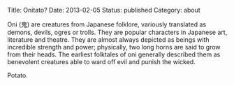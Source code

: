 Title: Onitato?
Date: 2013-02-05
Status: published
Category: about

Oni (鬼) are creatures from Japanese folklore, variously translated as demons, devils, ogres or trolls. They are popular characters in Japanese art, literature and theatre. They are almost always depicted as beings with incredible strength and power; physically, two long horns are said to grow from their heads. The earliest folktales of oni generally described them as benevolent creatures able to ward off evil and punish the wicked.

Potato.
